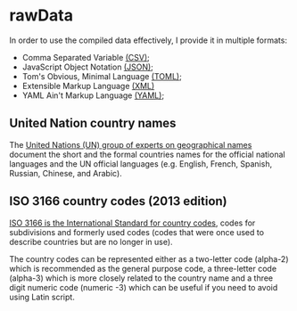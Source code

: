 # rawData

In order to use the compiled data effectively, I provide it in multiple formats:
* Comma Separated Variable [(CSV)](https://www.ietf.org/rfc/rfc4180.txt);
* JavaScript Object Notation [(JSON)](https://www.json.org/);
* Tom's Obvious, Minimal Language [(TOML)](https://github.com/toml-lang/toml);
* Extensible Markup Language [(XML)](https://www.w3.org/TR/xml/)
* YAML Ain't Markup Language [(YAML)](http://yaml.org/);

## United Nation country names
The [United Nations (UN) group of experts on geographical names ](https://unstats.un.org/unsd/geoinfo/UNGEGN/docs/26th-gegn-docs/WP/WP54_UNGEGN%20WG%20Country%20Names%20Document%202011.pdf) document the short and the formal countries names for the official national languages and the UN official languages (e.g. English, French, Spanish, Russian, Chinese, and Arabic).

## ISO 3166 country codes (2013 edition)

[ISO 3166 is the International Standard for country codes](https://www.iso.org/iso-3166-country-codes.html), codes for subdivisions and formerly used codes (codes that were once used to describe countries but are no longer in use).

The country codes can be represented either as a two-letter code (alpha-2) which is recommended as the general purpose code, a three-letter code (alpha-3) which is more closely related to the country name and a three digit numeric code (numeric -3) which can be useful if you need to avoid using Latin script.
